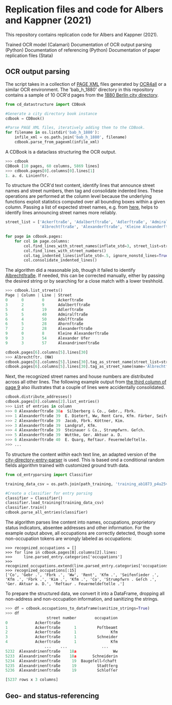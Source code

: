 # Replication files and code for Albers and Kappner (2021)

This repository contains replication code for Albers and Kappner (2021).

Trained OCR model (Calamari)
Documentation of OCR output parsing (Python)
Documentation of referencing (Python)
Documentation of paper replication files (Stata)

## OCR output parsing

The script takes in a collection of [PAGE XML](https://www.primaresearch.org/schema/PAGE/gts/pagecontent/2019-07-15/Simple%20PAGE%20XML%20Example.pdf) files generated by [OCR4all](https://github.com/OCR4all/OCR4all) or a similar OCR environment. The 'bab_h_1880' directory in this repository contains a sample of 10 OCR'd pages from the [1880 Berlin city directory](https://digital.zlb.de/viewer/image/34115512_1880/1141/).

```python
from cd_datastructure import CDBook

#Generate a city directory book instance
cdbook = CDBook()

#Parse PAGE XML files, iteratively adding them to the CDBook.
for filename in os.listdir('bab_h_1880'):
    infile_xml = os.path.join('bab_h_1880', filename)
    cdbook.parse_from_pagexml(infile_xml)
```
A CDBook is a dataclass structuring the OCR output.
```python
>>> cdbook
CDBook [10 pages, 60 columns, 5869 lines]
>>> cdbook.pages[0].columns[0].lines[1]
1. a. d. Linienſtr.
```
To structure the OCR'd text content, identify lines that announce street names and street numbers, then tag and consolidate indented lines. These operations are performed at the column level because the underlying functions exploit statistics computed over all bounding boxes within a given column. Passing a list of expected street names, e.g. from [here](https://digital.zlb.de/viewer/image/34115512_1880/1840/LOG_0148/), helps to identify lines announcing street names more reliably.
```python
street_list = ['Ackerſtraße', 'Adalbertſtraße', 'Adlerſtraße', 'Admiralſtraße', 'Adolfſtraße', 'Ahornſtraße', 
               'Albrechtſtraße', 'Alexanderſtraße', 'Kleine Alexanderſtraße', 'Alexander Ufer', 'Alexandrinenſtraße']
               
for page in cdbook.pages:
    for col in page.columns:
        col.find_lines_with_street_names(inflate_std=3, street_list=street_list, difflib_cutoff=.75)
        col.find_lines_with_street_numbers()
        col.tag_indented_lines(inflate_std=.5, ignore_nonstd_lines=True)
        col.consolidate_indented_lines()
```
The algorithm did a reasonable job, though it failed to identify [Albrechtſtraße](https://digital.zlb.de/viewer/image/34115512_1880/1147/). If needed, this can be corrected manually, either by passing the desired string or by searching for a close match with a lower treshhold.
```python
>>> cdbook.list_streets()
Page | Column | Line | Street
0      0        0      Ackerſtraße
3      2        9      Adalbertſtraße
5      4        19     Adlerſtraße
5      5        40     Admiralſtraße
6      4        50     Adolfſtraße
6      5        28     Ahornſtraße
7      2        28     Alexanderſtraße
9      0        8      Kleine Alexanderſtraße
9      3        54     Alexander Ufer
9      3        57     Alexandrinenſtraße

cdbook.pages[6].columns[5].lines[30]
>>> Albrechtſtr. (NW)
cdbook.pages[6].columns[5].lines[30].tag_as_street_name(street_list=street_list, difflib_cutoff=.5)
cdbook.pages[6].columns[5].lines[30].tag_as_street_name(name='Albrechtſtraße')
```
Next, the recognized street names and house numbers are distributed across all other lines. The following example output from [the third column of page 9](https://digital.zlb.de/viewer/image/34115512_1880/1149/) also illustrates that a couple of lines were accidentally consolidated.
```python
cdbook.distribute_addresses()
cdbook.pages[8].columns[2].list_entries()
>>> List of entries in column
>>> 0 Alexanderſtraße 38a  Silberberg & Co., Gebr., Fbrk. 
>>> 1 Alexanderſtraße 39  E. Dietert, Ww, Rent Caro, Kfm. Färber, Seifenſieder. Hirſch, Kfm. 
>>> 2 Alexanderſtraße 39  Jacob, Fbrk. Köttner, Kim. 
>>> 3 Alexanderſtraße 39  Landgraf, Kfm. 
>>> 4 Alexanderſtraße 39  Steinauer & Co., Strumpfwrn. Geſch. 
>>> 5 Alexanderſtraße 39  Wuttke, Ger. Aktuar a. D. 
>>> 6 Alexanderſtraße 40  E. Quarg, Reſtaur. Feuermeldeſtelle. 
>>> ...
```

To structure the content *within* each text line, an adapted version of the [city-directory-entry-parser](https://github.com/nypl-spacetime/city-directory-entry-parser) is used. This is based ond a conditional random fields algorithm trained with customized ground truth data.

```python
from cd_entryparsing import Classifier

training_data_csv = os.path.join(path_training, 'training_ab1873_p4u25v2.csv')

#Create a classifier for entry parsing
classifier = Classifier()
classifier.load_training(training_data_csv)
classifier.train()
cdbook.parse_all_entries(classifier)
```

The algorithm parses line content into names, occupations, proprietory status indicators, absentee addresses and other information. For the example output above, all occupations are correctly detected, though some non-occupation tokens are wrongly labeled as occupations:

```
>>> recognized_occupations = []
>>> for line in cdbook.pages[8].columns[2].lines:
>>>     line.parsed_entry.categories['occupations']
>>>     recognized_occupations.extend(line.parsed_entry.categories['occupations'])
>>> recognized_occupations[:15]
['Co', 'Gebr .', 'Fbrk .', 'Ww', 'Rent', 'Kfm .', 'Seifenſieder .', 'Kfm .', 'Fbrk .', 'Kim .', 'Kfm .', 'Co', 'Strumpfwrn . Geſch .', 'Ger. Aktuar a. D.', 'Reſtaur . Feuermeldeſtelle .']
```
To prepare the structured data, we convert it into a DataFrame, dropping all non-address and non-occupation information, and sanitizing the strings.

```python
>>> df = cdbook.occupations_to_dataframe(sanitize_strings=True)
>>> df
                  street number        occupation
0            Ackerſtraße                         
1            Ackerſtraße      1         Poſtbeamt
2            Ackerſtraße      1               Kfm
3            Ackerſtraße      1         Schneider
4            Ackerſtraße      1               Kfm
                 ...    ...               ...
5232  Alexandrinenſtraße    18a                Ww
5233  Alexandrinenſtraße    18a       Schneiderin
5234  Alexandrinenſtraße     19  Baugeſell⸗ſchaft
5235  Alexandrinenſtraße     19         Stadtſerg
5236  Alexandrinenſtraße     19         Schloſſer

[5237 rows x 3 columns]
```

## Geo- and status-referencing
